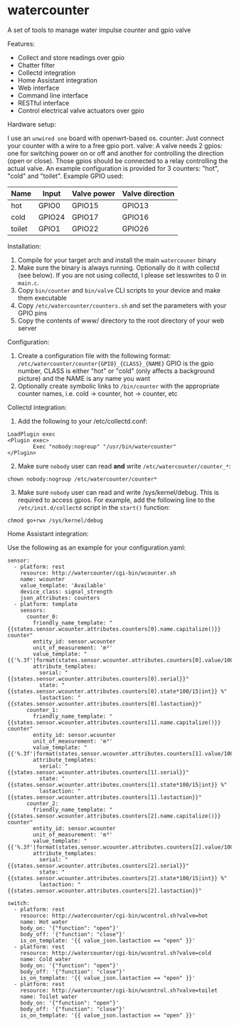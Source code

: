 # watercounter

A set of tools to manage water impulse counter and gpio valve

Features:

* Collect and store readings over gpio
* Chatter filter
* Collectd integration
* Home Assistant integration
* Web interface
* Command line interface
* RESTful interface
* Control electrical valve actuators over gpio

Hardware setup:

I use an `unwired one` board with openwrt-based os.
counter: Just connect your counter with a wire to a free gpio port.
valve: A valve needs 2 gpios: one for switching power on or off and another for controlling the direction (open or close). Those gpios should be connected to a relay controlling the actual valve.
An example configuration is provided for 3 counters: "hot", "cold" and "toilet". Example GPIO used:

| Name   | Input  | Valve power | Valve direction |
|--------|--------|-------------|-----------------|
| hot    | GPIO0  | GPIO15      | GPIO13          |
| cold   | GPIO24 | GPIO17      | GPIO16          |
| toilet | GPIO1  | GPIO22      | GPIO26          |

Installation:

1. Compile for your target arch and install the main `watercouner` binary
2. Make sure the binary is always running. Optionally do it with collectd (see below). If you are not using collectd, I please set lesswrites to 0 in `main.c`.
3. Copy `bin/counter` and `bin/valve` CLI scripts to your device and make them executable
4. Copy `/etc/watercounter/counters.sh` and set the parameters with your GPIO pins
5. Copy the contents of www/ directory to the root directory of your web server

Configuration:

1. Create a configuration file with the following format: `/etc/watercounter/counter{GPIO}_{CLASS}_{NAME}`
GPIO is the gpio number, CLASS is either "hot" or "cold" (only affects a background picture) and the NAME is any name you want
2. Optionally create symbolic links to `/bin/counter` with the appropriate counter names, i.e. cold -> counter, hot -> counter, etc

Collectd integration:

1. Add the following to your /etc/collectd.conf:
```
LoadPlugin exec
<Plugin exec>
        Exec "nobody:nogroup" "/usr/bin/watercounter"
</Plugin>
```
2. Make sure `nobody` user can read __and__ write `/etc/watercounter/counter_*`:
```
chown nobody:nogroup /etc/watercounter/counter*
```
3. Make sure `nobody` user can read and write /sys/kernel/debug. This is required to access gpios. For example, add the following line to the `/etc/init.d/collectd` script in the `start()` function:
```
chmod go+rwx /sys/kernel/debug
```

Home Assistant integration:

Use the following as an example for your configuration.yaml:
```
sensor:
  - platform: rest
    resource: http://watercounter/cgi-bin/wcounter.sh
    name: wcounter
    value_template: 'Available'
    device_class: signal_strength
    json_attributes: counters
  - platform: template
    sensors:
      counter_0:
        friendly_name_template: "{{states.sensor.wcounter.attributes.counters[0].name.capitalize()}} counter"
        entity_id: sensor.wcounter
        unit_of_measurement: 'm³'
        value_template: "{{'%.3f'|format(states.sensor.wcounter.attributes.counters[0].value/1000)}}"
        attribute_templates:
          serial: "{{states.sensor.wcounter.attributes.counters[0].serial}}"
          state: "{{states.sensor.wcounter.attributes.counters[0].state*100/15|int}} %"
          lastaction: "{{states.sensor.wcounter.attributes.counters[0].lastaction}}"
      counter_1:
        friendly_name_template: "{{states.sensor.wcounter.attributes.counters[1].name.capitalize()}} counter"
        entity_id: sensor.wcounter
        unit_of_measurement: 'm³'
        value_template: "{{'%.3f'|format(states.sensor.wcounter.attributes.counters[1].value/1000)}}"
        attribute_templates:
          serial: "{{states.sensor.wcounter.attributes.counters[1].serial}}"
          state: "{{states.sensor.wcounter.attributes.counters[1].state*100/15|int}} %"
          lastaction: "{{states.sensor.wcounter.attributes.counters[1].lastaction}}"
      counter_2:
        friendly_name_template: "{{states.sensor.wcounter.attributes.counters[2].name.capitalize()}} counter"
        entity_id: sensor.wcounter
        unit_of_measurement: 'm³'
        value_template: "{{'%.3f'|format(states.sensor.wcounter.attributes.counters[2].value/1000)}}"
        attribute_templates:
          serial: "{{states.sensor.wcounter.attributes.counters[2].serial}}"
          state: "{{states.sensor.wcounter.attributes.counters[2].state*100/15|int}} %"
          lastaction: "{{states.sensor.wcounter.attributes.counters[2].lastaction}}"

switch:
  - platform: rest
    resource: http://watercounter/cgi-bin/wcontrol.sh?valve=hot
    name: Hot water
    body_on: '{"function": "open"}'
    body_off: '{"function": "close"}'
    is_on_template: '{{ value_json.lastaction == "open" }}'
  - platform: rest
    resource: http://watercounter/cgi-bin/wcontrol.sh?valve=cold
    name: Cold water
    body_on: '{"function": "open"}'
    body_off: '{"function": "close"}'
    is_on_template: '{{ value_json.lastaction == "open" }}'
  - platform: rest
    resource: http://watercounter/cgi-bin/wcontrol.sh?valve=toilet
    name: Toilet water
    body_on: '{"function": "open"}'
    body_off: '{"function": "close"}'
    is_on_template: '{{ value_json.lastaction == "open" }}'
```
